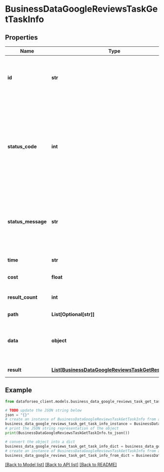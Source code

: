 # BusinessDataGoogleReviewsTaskGetTaskInfo


## Properties

Name | Type | Description | Notes
------------ | ------------- | ------------- | -------------
**id** | **str** | task identifier unique task identifier in our system in the UUID format | [optional] 
**status_code** | **int** | status code of the task generated by DataForSEO, can be within the following range: 10000-60000 you can find the full list of the response codes here | [optional] 
**status_message** | **str** | informational message of the task you can find the full list of general informational messages here | [optional] 
**time** | **str** | execution time, seconds | [optional] 
**cost** | **float** | total tasks cost, USD | [optional] 
**result_count** | **int** | number of elements in the result array | [optional] 
**path** | **List[Optional[str]]** | URL path | [optional] 
**data** | **object** | contains the same parameters that you specified in the POST request | [optional] 
**result** | [**List[BusinessDataGoogleReviewsTaskGetResultInfo]**](BusinessDataGoogleReviewsTaskGetResultInfo.md) | array of results | [optional] 

## Example

```python
from dataforseo_client.models.business_data_google_reviews_task_get_task_info import BusinessDataGoogleReviewsTaskGetTaskInfo

# TODO update the JSON string below
json = "{}"
# create an instance of BusinessDataGoogleReviewsTaskGetTaskInfo from a JSON string
business_data_google_reviews_task_get_task_info_instance = BusinessDataGoogleReviewsTaskGetTaskInfo.from_json(json)
# print the JSON string representation of the object
print(BusinessDataGoogleReviewsTaskGetTaskInfo.to_json())

# convert the object into a dict
business_data_google_reviews_task_get_task_info_dict = business_data_google_reviews_task_get_task_info_instance.to_dict()
# create an instance of BusinessDataGoogleReviewsTaskGetTaskInfo from a dict
business_data_google_reviews_task_get_task_info_from_dict = BusinessDataGoogleReviewsTaskGetTaskInfo.from_dict(business_data_google_reviews_task_get_task_info_dict)
```
[[Back to Model list]](../README.md#documentation-for-models) [[Back to API list]](../README.md#documentation-for-api-endpoints) [[Back to README]](../README.md)


